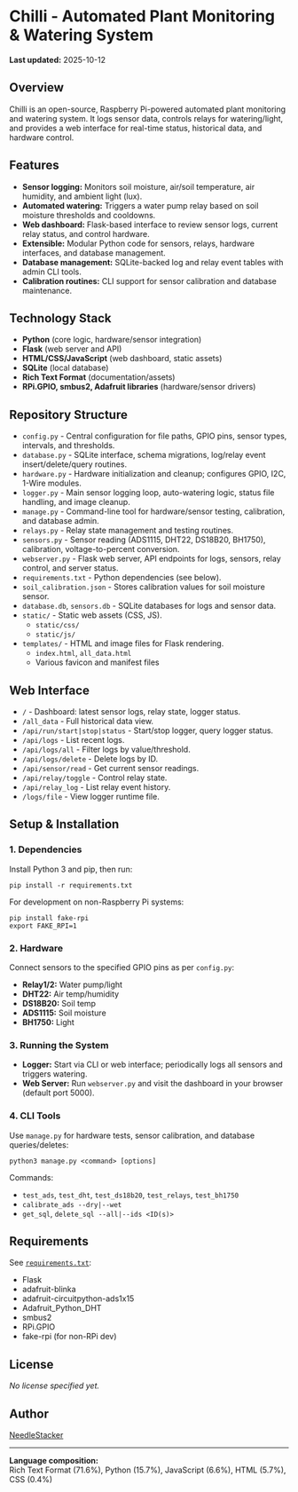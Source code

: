# Chilli - Automated Plant Monitoring & Watering System

**Last updated:** 2025-10-12

## Overview

Chilli is an open-source, Raspberry Pi-powered automated plant monitoring and watering system. It logs sensor data, controls relays for watering/light, and provides a web interface for real-time status, historical data, and hardware control.

## Features

- **Sensor logging:** Monitors soil moisture, air/soil temperature, air humidity, and ambient light (lux).
- **Automated watering:** Triggers a water pump relay based on soil moisture thresholds and cooldowns.
- **Web dashboard:** Flask-based interface to review sensor logs, current relay status, and control hardware.
- **Extensible:** Modular Python code for sensors, relays, hardware interfaces, and database management.
- **Database management:** SQLite-backed log and relay event tables with admin CLI tools.
- **Calibration routines:** CLI support for sensor calibration and database maintenance.

## Technology Stack

- **Python** (core logic, hardware/sensor integration)
- **Flask** (web server and API)
- **HTML/CSS/JavaScript** (web dashboard, static assets)
- **SQLite** (local database)
- **Rich Text Format** (documentation/assets)
- **RPi.GPIO, smbus2, Adafruit libraries** (hardware/sensor drivers)

## Repository Structure

- `config.py` - Central configuration for file paths, GPIO pins, sensor types, intervals, and thresholds.
- `database.py` - SQLite interface, schema migrations, log/relay event insert/delete/query routines.
- `hardware.py` - Hardware initialization and cleanup; configures GPIO, I2C, 1-Wire modules.
- `logger.py` - Main sensor logging loop, auto-watering logic, status file handling, and image cleanup.
- `manage.py` - Command-line tool for hardware/sensor testing, calibration, and database admin.
- `relays.py` - Relay state management and testing routines.
- `sensors.py` - Sensor reading (ADS1115, DHT22, DS18B20, BH1750), calibration, voltage-to-percent conversion.
- `webserver.py` - Flask web server, API endpoints for logs, sensors, relay control, and server status.
- `requirements.txt` - Python dependencies (see below).
- `soil_calibration.json` - Stores calibration values for soil moisture sensor.
- `database.db`, `sensors.db` - SQLite databases for logs and sensor data.
- `static/` - Static web assets (CSS, JS).
    - `static/css/`
    - `static/js/`
- `templates/` - HTML and image files for Flask rendering.
    - `index.html`, `all_data.html`
    - Various favicon and manifest files

## Web Interface

- `/` - Dashboard: latest sensor logs, relay state, logger status.
- `/all_data` - Full historical data view.
- `/api/run/start|stop|status` - Start/stop logger, query logger status.
- `/api/logs` - List recent logs.
- `/api/logs/all` - Filter logs by value/threshold.
- `/api/logs/delete` - Delete logs by ID.
- `/api/sensor/read` - Get current sensor readings.
- `/api/relay/toggle` - Control relay state.
- `/api/relay_log` - List relay event history.
- `/logs/file` - View logger runtime file.

## Setup & Installation

### 1. Dependencies

Install Python 3 and pip, then run:
```
pip install -r requirements.txt
```
For development on non-Raspberry Pi systems:
```
pip install fake-rpi
export FAKE_RPI=1
```

### 2. Hardware

Connect sensors to the specified GPIO pins as per `config.py`:
- **Relay1/2:** Water pump/light
- **DHT22:** Air temp/humidity
- **DS18B20:** Soil temp
- **ADS1115:** Soil moisture
- **BH1750:** Light

### 3. Running the System

- **Logger:** Start via CLI or web interface; periodically logs all sensors and triggers watering.
- **Web Server:** Run `webserver.py` and visit the dashboard in your browser (default port 5000).

### 4. CLI Tools

Use `manage.py` for hardware tests, sensor calibration, and database queries/deletes:
```
python3 manage.py <command> [options]
```
Commands:
- `test_ads`, `test_dht`, `test_ds18b20`, `test_relays`, `test_bh1750`
- `calibrate_ads --dry|--wet`
- `get_sql`, `delete_sql --all|--ids <ID(s)>`

## Requirements

See [`requirements.txt`](https://github.com/NeedleStacker/chilli/blob/main/requirements.txt):
- Flask
- adafruit-blinka
- adafruit-circuitpython-ads1x15
- Adafruit_Python_DHT
- smbus2
- RPi.GPIO
- fake-rpi (for non-RPi dev)

## License

*No license specified yet.*

## Author

[NeedleStacker](https://github.com/NeedleStacker)

---

**Language composition:**  
Rich Text Format (71.6%), Python (15.7%), JavaScript (6.6%), HTML (5.7%), CSS (0.4%)
